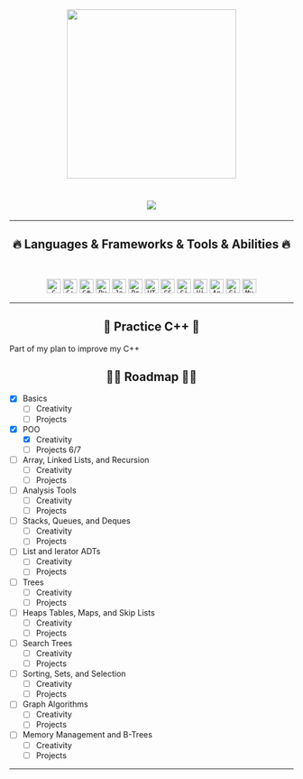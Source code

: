 <div id="header" align="center">
  <img src="https://media.giphy.com/media/1sgetPM00wWqJpVUTl/giphy.gif" width="300"/>
</div>
<h1 align="center">
  <a href="https://git.io/typing-svg">
    <img src="https://readme-typing-svg.herokuapp.com/?lines=Hello,+There!+👋;This+is+Vieuxnorris....;Nice+to+meet+you!&center=true&size=30">
  </a>
</h1>

<hr>
<h2 align="center">🔥 Languages & Frameworks & Tools & Abilities 🔥</h2>
<br>
<p align="center">
  <code><img title="C" height="25" src="https://user-images.githubusercontent.com/26462639/200927520-387c7a12-39b1-4a98-b7ab-ad715c0f22f4.png"></code>
  <code><img title="C++" height="25" src="https://user-images.githubusercontent.com/26462639/200927221-0b418c66-7b5f-446f-add6-7951c86b9f3d.png"></code>
  <code><img title="C#" height="25" src="https://user-images.githubusercontent.com/26462639/200927585-9a825d69-afb4-4b02-b915-a5752ef026b9.png"></code>
  <code><img title="Python" height="25" src="https://user-images.githubusercontent.com/26462639/200927686-f4a77dad-d185-4cd8-8b67-6f30e5b94160.png"></code>
  <code><img title="Javascript" height="25" src="https://user-images.githubusercontent.com/26462639/200927750-c6519d36-8966-4d12-8bf5-467aed106f06.png"></code>
  <code><img title="Problem Solving" height="25" src="https://user-images.githubusercontent.com/26462639/200927922-05ab6d76-a138-4dd9-bf93-56cecee38065.png"></code>
  <code><img title="HTML5" height="25" src="https://user-images.githubusercontent.com/26462639/200927986-4827f8de-cc30-4341-8e28-33eb08c0bcf2.png"></code>
  <code><img title="CSS" height="25" src="https://user-images.githubusercontent.com/26462639/200928083-45803707-ef12-4619-acbd-56bf6df5fadb.png"></code>
  <code><img title="Git" height="25" src="https://user-images.githubusercontent.com/26462639/200928228-5d2cd6e3-0ed4-49d5-9b34-7e837449e14f.png"></code>
  <code><img title="Visual Studio Code" height="25" src="https://user-images.githubusercontent.com/26462639/200928281-73a8d46d-eb5f-4643-afab-ee45f5b7485b.png"></code>
  <code><img title="Android" height="25" src="https://user-images.githubusercontent.com/26462639/200928390-6c562f9a-db22-4214-b38c-65dfa9003953.png"></code>
  <code><img title="GitHub" height="25" src="https://user-images.githubusercontent.com/26462639/200928532-0747ab28-efd9-40f0-85ca-d68c9c1e73ff.png"></code>
  <code><img title="MySQL" height="25" src="https://user-images.githubusercontent.com/26462639/200928601-76a7e37f-1225-47f9-8a8f-c7c7d946481f.png"></code>
</p>
<hr>
<h2 align="center">📙 Practice C++ 📙</h2>
Part of my plan to improve my C++

<!-- ROADMAP -->
<h2 align="center">👨‍💻 Roadmap 👨‍💻</h2>

- [x] Basics
  - [ ] Creativity
  - [ ] Projects
- [x] POO
  - [x] Creativity
  - [ ] Projects 6/7
- [ ] Array, Linked Lists, and Recursion
  - [ ] Creativity
  - [ ] Projects
- [ ] Analysis Tools
  - [ ] Creativity
  - [ ] Projects
- [ ] Stacks, Queues, and Deques
  - [ ] Creativity
  - [ ] Projects
- [ ] List and Ierator ADTs
  - [ ] Creativity
  - [ ] Projects
- [ ] Trees
  - [ ] Creativity
  - [ ] Projects
- [ ] Heaps Tables, Maps, and Skip Lists
  - [ ] Creativity
  - [ ] Projects
- [ ] Search Trees
  - [ ] Creativity
  - [ ] Projects
- [ ] Sorting, Sets, and Selection
  - [ ] Creativity
  - [ ] Projects
- [ ] Graph Algorithms
  - [ ] Creativity
  - [ ] Projects
- [ ] Memory Management and B-Trees
  - [ ] Creativity
  - [ ] Projects
<hr>
